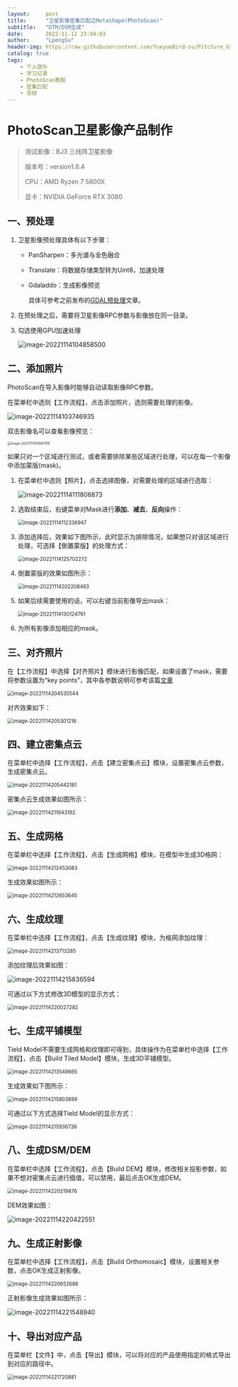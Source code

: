 ```yaml
---
layout:     post
title:      "卫星影像密集匹配之Metashape(PhotoScan)"
subtitle:   "DTM/DSM生成"
date:       2022-11-12 23:04:03
author:     "LpengSu"
header-img: https://raw.githubusercontent.com/YueyueBird-su/Pitcture_Git/main/images/image-20221114222355545.png
catalog: true
tags:
    - 个人提升
    - 学习记录 
    - PhotoScan教程
    - 密集匹配
    - 总结
---
```


# PhotoScan卫星影像产品制作

> 测试影像：BJ3 三线阵卫星影像
>
> 版本号：version1.8.4
>
> CPU：AMD Ryzen 7 5800X
>
> 显卡：NVIDIA GeForce RTX 3080

## 一、预处理

1. 卫星影像预处理具体有以下步骤：

   - PanSharpen：多光谱与全色融合

   - Translate：将数据存储类型转为Uint8，加速处理

   - Gdaladdo：生成影像预览

     具体可参考之前发布的[GDAL预处理](https://yueyuebird-su.github.io/2022/11/08/%E5%8D%AB%E6%98%9F%E5%BD%B1%E5%83%8F%E5%AF%86%E9%9B%86%E5%8C%B9%E9%85%8D%E4%B9%8BGDAL%E9%A2%84%E5%A4%84%E7%90%86/)文章。

2. 在预处理之后，需要将卫星影像RPC参数与影像放在同一目录。

3. 勾选使用GPU加速处理

   ![image-20221114104858500](https://raw.githubusercontent.com/YueyueBird-su/Pitcture_Git/main/images/image-20221114104858500.png)

## 二、添加照片

PhotoScan在导入影像时能够自动读取影像RPC参数。

在菜单栏中选则【工作流程】，点击添加照片，选则需要处理的影像。

![image-20221114103746935](https://raw.githubusercontent.com/YueyueBird-su/Pitcture_Git/main/images/image-20221114103746935.png)

双击影像名可以查看影像预览：

<img src="https://raw.githubusercontent.com/YueyueBird-su/Pitcture_Git/main/images/image-20221114110841789.png" alt="image-20221114110841789" style="zoom:50%;" />

如果只对一个区域进行测试，或者需要排除某些区域进行处理，可以在每一个影像中添加蒙版(mask)。

1. 在菜单栏中选则【照片】，点击选择图像，对需要处理的区域进行选取：

   ![image-20221114111806873](https://raw.githubusercontent.com/YueyueBird-su/Pitcture_Git/main/images/image-20221114111806873.png)

2. 选取结束后，右键菜单对Mask进行**添加**、**减去**、**反向**操作：

   <img src="https://raw.githubusercontent.com/YueyueBird-su/Pitcture_Git/main/images/image-20221114112336947.png" alt="image-20221114112336947" style="zoom:80%;" />

3. 添加选择后，效果如下图所示，此时显示为排除情况，如果想只对该区域进行处理，可选择【倒置蒙版】的处理方式：

   <img src="https://raw.githubusercontent.com/YueyueBird-su/Pitcture_Git/main/images/image-20221114125702272.png" alt="image-20221114125702272" style="zoom:80%;" />

4. 倒置蒙版的效果如图所示：

   <img src="https://raw.githubusercontent.com/YueyueBird-su/Pitcture_Git/main/images/image-20221114202208463.png" alt="image-20221114202208463" style="zoom:80%;" />

5. 如果后续需要使用的话，可以右键当前影像导出mask：

   <img src="https://raw.githubusercontent.com/YueyueBird-su/Pitcture_Git/main/images/image-20221114130124761.png" alt="image-20221114130124761" style="zoom:80%;" />

6. 为所有影像添加相应的mask。

## 三、对齐照片

在【工作流程】中选择【对齐照片】模块进行影像匹配，如果设置了mask，需要将参数设置为“key points”，其中各参数说明可参考该篇[文章](https://blog.csdn.net/rdw1246010462/article/details/125268486)

<img src="https://raw.githubusercontent.com/YueyueBird-su/Pitcture_Git/main/images/image-20221114204535544.png" alt="image-20221114204535544" style="zoom:80%;" />

对齐效果如下：

<img src="https://raw.githubusercontent.com/YueyueBird-su/Pitcture_Git/main/images/image-20221114205301216.png" alt="image-20221114205301216" style="zoom:80%;" />

## 四、建立密集点云

在菜单栏中选择【工作流程】，点击【建立密集点云】模块，设置密集点云参数，生成密集点云。

<img src="https://raw.githubusercontent.com/YueyueBird-su/Pitcture_Git/main/images/image-20221114205442181.png" alt="image-20221114205442181" style="zoom:80%;" />

密集点云生成效果如图所示：

<img src="https://raw.githubusercontent.com/YueyueBird-su/Pitcture_Git/main/images/image-20221114211943192.png" alt="image-20221114211943192" style="zoom:80%;" />

## 五、生成网格

在菜单栏中选择【工作流程】，点击【生成网格】模块，在模型中生成3D格网：

<img src="https://raw.githubusercontent.com/YueyueBird-su/Pitcture_Git/main/images/image-20221114212453083.png" alt="image-20221114212453083" style="zoom:80%;" />

生成效果如图所示：

<img src="https://raw.githubusercontent.com/YueyueBird-su/Pitcture_Git/main/images/image-20221114212653645.png" alt="image-20221114212653645" style="zoom:80%;" />

## 六、生成纹理

在菜单栏中选择【工作流程】，点击【生成纹理】模块，为格网添加纹理：

<img src="https://raw.githubusercontent.com/YueyueBird-su/Pitcture_Git/main/images/image-20221114213713285.png" alt="image-20221114213713285" style="zoom:80%;" />

添加纹理后效果如图：

![image-20221114215836594](https://raw.githubusercontent.com/YueyueBird-su/Pitcture_Git/main/images/image-20221114215836594.png)

可通过以下方式修改3D模型的显示方式：

<img src="https://raw.githubusercontent.com/YueyueBird-su/Pitcture_Git/main/images/image-20221114220027282.png" alt="image-20221114220027282" style="zoom: 80%;" />

## 七、生成平铺模型

Tield Model不需要生成网格和纹理即可得到，具体操作为在菜单栏中选择【工作流程】，点击【Build Tiled Model】模块，生成3D平铺模型。

<img src="https://raw.githubusercontent.com/YueyueBird-su/Pitcture_Git/main/images/image-20221114213549665.png" alt="image-20221114213549665" style="zoom:80%;" />

生成效果如下图所示：

<img src="https://raw.githubusercontent.com/YueyueBird-su/Pitcture_Git/main/images/image-20221114215803899.png" alt="image-20221114215803899" style="zoom:80%;" />

可通过以下方式选择Tield Model的显示方式：

<img src="https://raw.githubusercontent.com/YueyueBird-su/Pitcture_Git/main/images/image-20221114215936736.png" alt="image-20221114215936736" style="zoom:80%;" />

## 八、生成DSM/DEM

在菜单栏中选择【工作流程】，点击【Build DEM】模块，修改相关投影参数，如果不想对密集点云进行插值，可以禁用，最后点击OK生成DEM。

<img src="https://raw.githubusercontent.com/YueyueBird-su/Pitcture_Git/main/images/image-20221114220219876.png" alt="image-20221114220219876" style="zoom:80%;" />

DEM效果如图：

![image-20221114220422551](https://raw.githubusercontent.com/YueyueBird-su/Pitcture_Git/main/images/image-20221114220422551.png)

## 九、生成正射影像

在菜单栏中选择【工作流程】，点击【Build Orthomosaic】模块，设置相关参数，点击OK生成正射影像。

<img src="https://raw.githubusercontent.com/YueyueBird-su/Pitcture_Git/main/images/image-20221114220652686.png" alt="image-20221114220652686" style="zoom:80%;" />

正射影像生成效果如图所示：

![image-20221114221548940](https://raw.githubusercontent.com/YueyueBird-su/Pitcture_Git/main/images/image-20221114221548940.png)

## 十、导出对应产品

在菜单栏【文件】中，点击【导出】模块，可以将对应的产品使用指定的格式导出到对应的路径中。

<img src="https://raw.githubusercontent.com/YueyueBird-su/Pitcture_Git/main/images/image-20221114221720881.png" alt="image-20221114221720881" style="zoom:80%;" />
